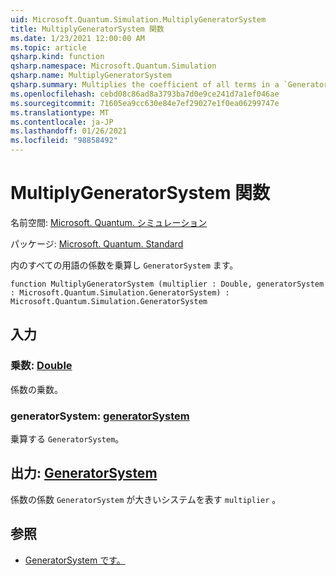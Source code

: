 ```yaml
---
uid: Microsoft.Quantum.Simulation.MultiplyGeneratorSystem
title: MultiplyGeneratorSystem 関数
ms.date: 1/23/2021 12:00:00 AM
ms.topic: article
qsharp.kind: function
qsharp.namespace: Microsoft.Quantum.Simulation
qsharp.name: MultiplyGeneratorSystem
qsharp.summary: Multiplies the coefficient of all terms in a `GeneratorSystem`.
ms.openlocfilehash: cebd08c86ad8a3793ba7d0e9ce241d7a1ef046ae
ms.sourcegitcommit: 71605ea9cc630e84e7ef29027e1f0ea06299747e
ms.translationtype: MT
ms.contentlocale: ja-JP
ms.lasthandoff: 01/26/2021
ms.locfileid: "98858492"
---
```

# <a name="multiplygeneratorsystem-function"></a>MultiplyGeneratorSystem 関数

名前空間: [Microsoft. Quantum. シミュレーション](xref:Microsoft.Quantum.Simulation)

パッケージ: [Microsoft. Quantum. Standard](https://nuget.org/packages/Microsoft.Quantum.Standard)


内のすべての用語の係数を乗算し `GeneratorSystem` ます。

```qsharp
function MultiplyGeneratorSystem (multiplier : Double, generatorSystem : Microsoft.Quantum.Simulation.GeneratorSystem) : Microsoft.Quantum.Simulation.GeneratorSystem
```


## <a name="input"></a>入力

### <a name="multiplier--double"></a>乗数: [Double](xref:microsoft.quantum.lang-ref.double)

係数の乗数。


### <a name="generatorsystem--generatorsystem"></a>generatorSystem: [generatorSystem](xref:Microsoft.Quantum.Simulation.GeneratorSystem)

乗算する `GeneratorSystem`。



## <a name="output--generatorsystem"></a>出力: [GeneratorSystem](xref:Microsoft.Quantum.Simulation.GeneratorSystem)

係数の係数 `GeneratorSystem` が大きいシステムを表す `multiplier` 。

## <a name="see-also"></a>参照

- [GeneratorSystem です。](xref:Microsoft.Quantum.Simulation.GeneratorSystem)